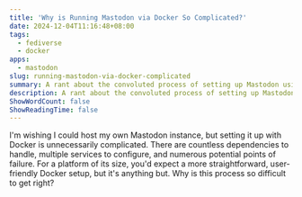 ```yaml
---
title: 'Why is Running Mastodon via Docker So Complicated?'
date: 2024-12-04T11:16:48+08:00
tags:
  - fediverse
  - docker
apps:
  - mastodon
slug: running-mastodon-via-docker-complicated
summary: A rant about the convoluted process of setting up Mastodon using Docker and the frustration of dealing with multiple dependencies and configurations.
description: A rant about the convoluted process of setting up Mastodon using Docker and the frustration of dealing with multiple dependencies and configurations.
ShowWordCount: false
ShowReadingTime: false
---
```

I'm wishing I could host my own Mastodon instance, but setting it up with Docker is unnecessarily complicated. There are countless dependencies to handle, multiple services to configure, and numerous potential points of failure. For a platform of its size, you'd expect a more straightforward, user-friendly Docker setup, but it's anything but. Why is this process so difficult to get right?